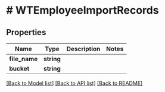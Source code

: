 # # WTEmployeeImportRecords

## Properties

Name | Type | Description | Notes
------------ | ------------- | ------------- | -------------
**file_name** | **string** |  |
**bucket** | **string** |  |

[[Back to Model list]](../../README.md#models) [[Back to API list]](../../README.md#endpoints) [[Back to README]](../../README.md)
